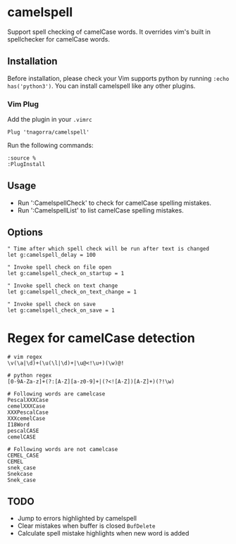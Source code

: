 # camelspell

Support spell checking of camelCase words.
It overrides vim's built in spellchecker for camelCase words.

## Installation

Before installation, please check your Vim supports python by running `:echo has('python3')`.
You can install camelspell like any other plugins.

### Vim Plug

Add the plugin in your ``.vimrc``

```
Plug 'tnagorra/camelspell'
```

Run the following commands:

```
:source %
:PlugInstall
```

## Usage

- Run ':CamelspellCheck' to check for camelCase spelling mistakes.
- Run ':CamelspellList' to list camelCase spelling mistakes.


## Options

```
" Time after which spell check will be run after text is changed
let g:camelspell_delay = 100

" Invoke spell check on file open
let g:camelspell_check_on_startup = 1

" Invoke spell check on text change
let g:camelspell_check_on_text_change = 1

" Invoke spell check on save
let g:camelspell_check_on_save = 1
```

# Regex for camelCase detection

```
# vim regex
\v(\a|\d)+(\u(\l|\d)+|\u@<!\u+)(\w)@!

# python regex
[0-9A-Za-z]+(?:[A-Z][a-z0-9]+|(?<![A-Z])[A-Z]+)(?!\w)

# Following words are camelcase
PescalXXXCase
cemelXXXCase
XXXPescalCase
XXXcemelCase
I18Word
pescalCASE
cemelCASE

# Following words are not camelcase
CEMEL_CASE
CEMEL
snek_case
Snekcase
Snek_case
```

## TODO

- Jump to errors highlighted by camelspell
- Clear mistakes when buffer is closed ``BufDelete``
- Calculate spell mistake highlights when new word is added
